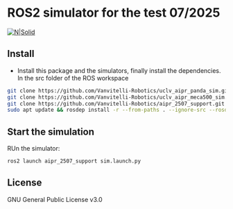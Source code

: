# ROS2 simulator for the test 07/2025

[![N|Solid](https://www.unicampania.it/doc/img/logo_vanvitelli.jpg)](https://www.ingegneria.unicampania.it/roboticslab)

## Install

- Install this package and the simulators, finally install the dependencies.
In the src folder of the ROS workspace
```bash
git clone https://github.com/Vanvitelli-Robotics/uclv_aipr_panda_sim.git # PANDA Simulator
git clone https://github.com/Vanvitelli-Robotics/uclv_aipr_meca500_sim.git # MECA Simulator
git clone https://github.com/Vanvitelli-Robotics/aipr_2507_support.git
sudo apt update && rosdep install -r --from-paths . --ignore-src --rosdistro $ROS_DISTRO -y
```

## Start the simulation

RUn the simulator:
```bash
ros2 launch aipr_2507_support sim.launch.py
```

## License

GNU General Public License v3.0